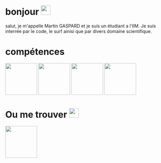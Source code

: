 
# bonjour <img src="https://raw.githubusercontent.com/MartinHeinz/MartinHeinz/master/wave.gif" width="30px">
salut, je m'appelle Martin GASPARD et je suis un étudiant a  l'IIM. Je suis interrée par le code, le surf ainisi que par divers domaine scientifique.

# compétences
 
<img src="https://user-images.githubusercontent.com/113120254/190868590-46e00b6e-aa44-4043-bf59-bd902f38920e.png" width="100px"> <img src="https://user-images.githubusercontent.com/113120254/190868715-e68944f9-6eb0-410d-bb05-435ee2bf55e1.png" width="100px"> <img src="https://user-images.githubusercontent.com/113120254/190868491-dd133153-d805-4ab2-8b1e-649108091914.png" width="100px"> <img src="https://user-images.githubusercontent.com/113120254/190868655-1b05a7a2-4ea9-4b75-9bd0-c119d817b04b.png" width="100px"> 

# Ou me trouver <img src="https://user-images.githubusercontent.com/113120254/189875017-142c357e-ac2c-4d0a-ba3c-8e98479a41ab.gif" width="30px">

<a href="https://www.linkedin.com/in/martin-gaspard-b4596b223/%22%3E%22%3E"><img src="https://user-images.githubusercontent.com/113120254/190868774-aecf7313-0b28-4aac-83f4-cff08edfe8d1.png" width="100px"></a>


<!---
chevalierblu00/chevalierblu00 is a ✨ special ✨ repository because its `README.md` (this file) appears on your GitHub profile.
You can click the Preview link to take a look at your changes.
--->
